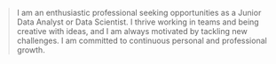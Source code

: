 > I am an enthusiastic professional seeking opportunities as a Junior Data Analyst or Data Scientist. I thrive working in teams and being creative with ideas, and I am always motivated by tackling new challenges. I am committed to continuous personal and professional growth.
